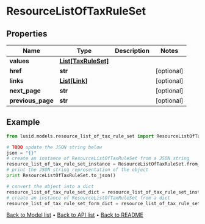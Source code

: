 # ResourceListOfTaxRuleSet


## Properties
Name | Type | Description | Notes
------------ | ------------- | ------------- | -------------
**values** | [**List[TaxRuleSet]**](TaxRuleSet.md) |  | 
**href** | **str** |  | [optional] 
**links** | [**List[Link]**](Link.md) |  | [optional] 
**next_page** | **str** |  | [optional] 
**previous_page** | **str** |  | [optional] 

## Example

```python
from lusid.models.resource_list_of_tax_rule_set import ResourceListOfTaxRuleSet

# TODO update the JSON string below
json = "{}"
# create an instance of ResourceListOfTaxRuleSet from a JSON string
resource_list_of_tax_rule_set_instance = ResourceListOfTaxRuleSet.from_json(json)
# print the JSON string representation of the object
print ResourceListOfTaxRuleSet.to_json()

# convert the object into a dict
resource_list_of_tax_rule_set_dict = resource_list_of_tax_rule_set_instance.to_dict()
# create an instance of ResourceListOfTaxRuleSet from a dict
resource_list_of_tax_rule_set_form_dict = resource_list_of_tax_rule_set.from_dict(resource_list_of_tax_rule_set_dict)
```
[Back to Model list](../README.md#documentation-for-models) &#8226; [Back to API list](../README.md#documentation-for-api-endpoints) &#8226; [Back to README](../README.md)


